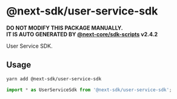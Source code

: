 # @next-sdk/user-service-sdk

**DO NOT MODIFY THIS PACKAGE MANUALLY.**  
**IT IS AUTO GENERATED BY [@next-core/sdk-scripts] v2.4.2**

User Service SDK.

## Usage

```bash
yarn add @next-sdk/user-service-sdk
```

```ts
import * as UserServiceSdk from '@next-sdk/user-service-sdk';
```

[@next-core/sdk-scripts]: https://github.com/easyops-cn/next-core/tree/master/packages/sdk-scripts
